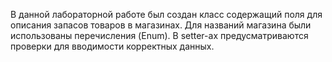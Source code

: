 В данной лабораторной работе был создан класс содержащий поля для описания запасов товаров в магазинах. Для названий магазина были использованы перечисления (Enum). В setter-ах предусматриваются проверки для вводимости корректных данных. 
